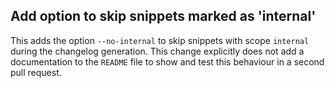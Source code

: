 ## Add option to skip snippets marked as 'internal'
<!--
type: feature
scope: all
affected: all
-->

This adds the option `--no-internal` to skip snippets with scope `internal`
during the changelog generation. This change explicitly does not add a
documentation to the `README` file to show and test this behaviour in a second
pull request.
